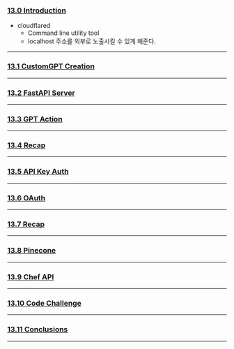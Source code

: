 ### [13.0 Introduction](https://nomadcoders.co/fullstack-gpt/lectures/4637)
- cloudflared
	- Command line utility tool
	- localhost 주소를 외부로 노출시킬 수 있게 해준다.
***
### [13.1 CustomGPT Creation](https://nomadcoders.co/fullstack-gpt/lectures/4638)

***
### [13.2 FastAPI Server](https://nomadcoders.co/fullstack-gpt/lectures/4639)

***
### [13.3 GPT Action](https://nomadcoders.co/fullstack-gpt/lectures/4640)

***
### [13.4 Recap](https://nomadcoders.co/fullstack-gpt/lectures/4641)

***
### [13.5 API Key Auth](https://nomadcoders.co/fullstack-gpt/lectures/4642)

***
### [13.6 OAuth](https://nomadcoders.co/fullstack-gpt/lectures/4643)

***
### [13.7 Recap](https://nomadcoders.co/fullstack-gpt/lectures/4644)

***
### [13.8 Pinecone](https://nomadcoders.co/fullstack-gpt/lectures/4645)

***
### [13.9 Chef API](https://nomadcoders.co/fullstack-gpt/lectures/4646)

***
### [13.10 Code Challenge](https://nomadcoders.co/fullstack-gpt/lectures/4647)

***
### [13.11 Conclusions](https://nomadcoders.co/fullstack-gpt/lectures/4648)

***

